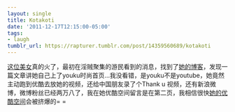 ```yaml
---
layout: single
title: Kotakoti
date: '2011-12-17T12:15:00-05:00'
tags:
- laugh
tumblr_url: https://rapturer.tumblr.com/post/14359560689/kotakoti
---
```

[这位美女](http://kotakoti.tumblr.com/)真的火了，最初在淫贼聚集的游民看到的消息，找到了[她的博客](http://kotakoti.com)，发现一篇文章讲她自己上了youku时尚首页…我没看错，是youku不是youtube，她竟然主动跑到优酷去放她的视频，还给中国朋友录了个Thank u 视频，还有新浪微博，微博粉丝已经两万八了，我在她优酷空间留言是在第二页，我相信很快[她的优酷空间](http://u.youku.com/user_show/id_UMzc4NjQ3NTA4.html)会被挤爆的= =

